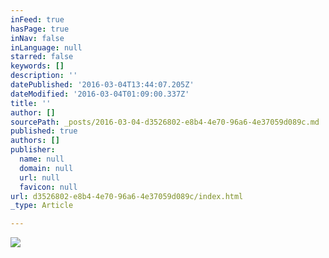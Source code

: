 ```yaml
---
inFeed: true
hasPage: true
inNav: false
inLanguage: null
starred: false
keywords: []
description: ''
datePublished: '2016-03-04T13:44:07.205Z'
dateModified: '2016-03-04T01:09:00.337Z'
title: ''
author: []
sourcePath: _posts/2016-03-04-d3526802-e8b4-4e70-96a6-4e37059d089c.md
published: true
authors: []
publisher:
  name: null
  domain: null
  url: null
  favicon: null
url: d3526802-e8b4-4e70-96a6-4e37059d089c/index.html
_type: Article

---
```

![](https://the-grid-user-content.s3-us-west-2.amazonaws.com/0fb148a5-a171-432e-93f0-7c8e983233f9.jpg)